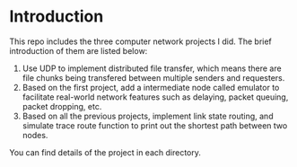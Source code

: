 # Introduction
This repo includes the three computer network projects I did. The brief introduction of them are listed below:  
1. Use UDP to implement distributed file transfer, which means there are file chunks being transfered between multiple senders and requesters.  
2. Based on the first project, add a intermediate node called emulator to facilitate real-world network features such as delaying, packet queuing, packet dropping, etc.  
3. Based on all the previous projects, implement link state routing, and simulate trace route function to print out the shortest path between two nodes.

You can find details of the project in each directory.

